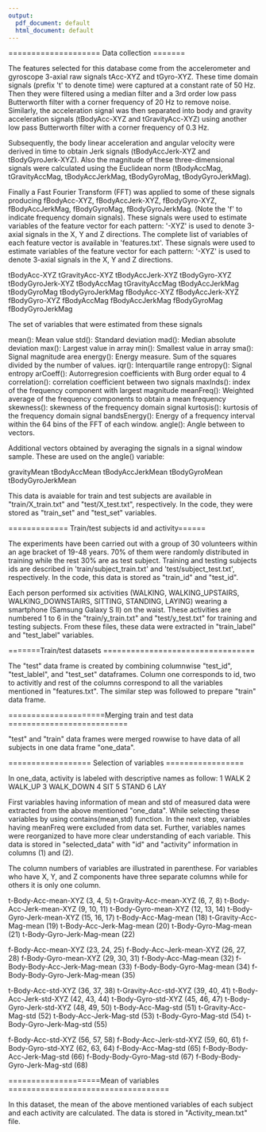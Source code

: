 ```yaml
---
output:
  pdf_document: default
  html_document: default
---
```


==================== Data collection =======

The features selected for this database come from the accelerometer and gyroscope 3-axial raw signals tAcc-XYZ and tGyro-XYZ. These time domain signals (prefix 't' to denote time) were captured at a constant rate of 50 Hz. Then they were filtered using a median filter and a 3rd order low pass Butterworth filter with a corner frequency of 20 Hz to remove noise. Similarly, the acceleration signal was then separated into body and gravity acceleration signals (tBodyAcc-XYZ and tGravityAcc-XYZ) using another low pass Butterworth filter with a corner frequency of 0.3 Hz. 

Subsequently, the body linear acceleration and angular velocity were derived in time to obtain Jerk signals (tBodyAccJerk-XYZ and tBodyGyroJerk-XYZ). Also the magnitude of these three-dimensional signals were calculated using the Euclidean norm (tBodyAccMag, tGravityAccMag, tBodyAccJerkMag, tBodyGyroMag, tBodyGyroJerkMag). 

Finally a Fast Fourier Transform (FFT) was applied to some of these signals producing fBodyAcc-XYZ, fBodyAccJerk-XYZ, fBodyGyro-XYZ, fBodyAccJerkMag, fBodyGyroMag, fBodyGyroJerkMag. (Note the 'f' to indicate frequency domain signals). These signals were used to estimate variables of the feature vector for each pattern: '-XYZ' is used to denote 3-axial signals in the X, Y and Z directions. The complete list of variables of each feature vector is available in 'features.txt'. These signals were used to estimate variables of the feature vector for each pattern: '-XYZ' is used to denote 3-axial signals in the X, Y and Z directions. 

tBodyAcc-XYZ
tGravityAcc-XYZ
tBodyAccJerk-XYZ
tBodyGyro-XYZ
tBodyGyroJerk-XYZ
tBodyAccMag
tGravityAccMag
tBodyAccJerkMag
tBodyGyroMag
tBodyGyroJerkMag
fBodyAcc-XYZ
fBodyAccJerk-XYZ
fBodyGyro-XYZ
fBodyAccMag
fBodyAccJerkMag
fBodyGyroMag
fBodyGyroJerkMag

The set of variables that were estimated from these signals 

mean(): Mean value
std(): Standard deviation
mad(): Median absolute deviation 
max(): Largest value in array
min(): Smallest value in array
sma(): Signal magnitude area
energy(): Energy measure. Sum of the squares divided by the number of values. 
iqr(): Interquartile range 
entropy(): Signal entropy
arCoeff(): Autorregresion coefficients with Burg order equal to 4
correlation(): correlation coefficient between two signals
maxInds(): index of the frequency component with largest magnitude
meanFreq(): Weighted average of the frequency components to obtain a mean frequency
skewness(): skewness of the frequency domain signal 
kurtosis(): kurtosis of the frequency domain signal 
bandsEnergy(): Energy of a frequency interval within the 64 bins of the FFT of each window.
angle(): Angle between to vectors.

Additional vectors obtained by averaging the signals in a signal window sample. These are used on the angle() variable:

gravityMean
tBodyAccMean
tBodyAccJerkMean
tBodyGyroMean
tBodyGyroJerkMean

This data is avaiable for train and test subjects are available in "train/X_train.txt" and "test/X_test.txt", respectively. In the code, they were stored as "train_set" and "test_set" variables. 


============= Train/test subjects id and activity======

The experiments have been carried out with a group of 30 volunteers within an age bracket of 19-48 years. 70% of them were randomly distributed in training while the rest 30% are as test subject. Training and testing subjects ids are described in 'train/subject_train.txt' and 'test/subject_test.txt', respectively. In the code, this data is stored as "train_id" and "test_id". 

Each person performed six activities (WALKING, WALKING_UPSTAIRS, WALKING_DOWNSTAIRS, SITTING, STANDING, LAYING) wearing a smartphone (Samsung Galaxy S II) on the waist. These activities are numbered 1 to 6 in the "train/y_train.txt" and "test/y_test.txt" for training and testing subjects. From these files, these data were extracted in "train_label" and "test_label" variables. 

=======Train/test datasets =================================

The "test" data frame is created by combining columnwise "test_id", "test_lablel", and "test_set" dataframes. Column one corresponds to id, two to activitly and rest of the columns correspond to all the variables mentioned in "features.txt". 
The similar step was followed to prepare "train" data frame. 

=====================Merging train and test data ==========================

"test" and "train" data frames were merged rowwise to have data of all subjects in one data frame "one_data".

================== Selection of variables =================

In one_data, activity is labeled with descriptive names as follow:
1 WALK
2 WALK_UP
3 WALK_DOWN
4 SIT
5 STAND
6 LAY

First variables having information of mean and std of measured data were extracted from the above mentioned "one_data". While selecting these variables by using  contains(mean,std) function. In the next step, variables having meanFreq were excluded from data set. Further, variables names were reorganized to have more clear understanding of each variable. This data is stored in "selected_data" with "id" and "activity" information in columns (1) and (2). 

The column numbers of variables are illustrated in parenthese. For variables who have X, Y, and Z components have three separate columns while for others it is only one column. 

t-Body-Acc-mean-XYZ 		(3, 4, 5)
t-Gravity-Acc-mean-XYZ 		(6, 7, 8)
t-Body-Acc-Jerk-mean-XYZ 	(9, 10, 11)
t-Body-Gyro-mean-XYZ		(12, 13, 14)
t-Body-Gyro-Jerk-mean-XYZ	(15, 16, 17)
t-Body-Acc-Mag-mean		(18)
t-Gravity-Acc-Mag-mean		(19)
t-Body-Acc-Jerk-Mag-mean	(20)
t-Body-Gyro-Mag-mean		(21)
t-Body-Gyro-Jerk-Mag-mean	(22)
			
f-Body-Acc-mean-XYZ		(23, 24, 25)
f-Body-Acc-Jerk-mean-XYZ	(26, 27, 28)
f-Body-Gyro-mean-XYZ		(29, 30, 31)
f-Body-Acc-Mag-mean		(32)
f-Body-Body-Acc-Jerk-Mag-mean 	(33)
f-Body-Body-Gyro-Mag-mean 	(34)
f-Body-Body-Gyro-Jerk-Mag-mean 	(35)


t-Body-Acc-std-XYZ		(36, 37, 38)
t-Gravity-Acc-std-XYZ		(39, 40, 41)
t-Body-Acc-Jerk-std-XYZ		(42, 43, 44)
t-Body-Gyro-std-XYZ		(45, 46, 47)
t-Body-Gyro-Jerk-std-XYZ	(48, 49, 50)
t-Body-Acc-Mag-std		(51)
t-Gravity-Acc-Mag-std		(52)
t-Body-Acc-Jerk-Mag-std		(53)
t-Body-Gyro-Mag-std		(54)
t-Body-Gyro-Jerk-Mag-std	(55)

f-Body-Acc-std-XYZ		(56, 57, 58)
f-Body-Acc-Jerk-std-XYZ		(59, 60, 61)
f-Body-Gyro-std-XYZ		(62, 63, 64)
f-Body-Acc-Mag-std		(65)
f-Body-Body-Acc-Jerk-Mag-std	(66)
f-Body-Body-Gyro-Mag-std	(67)
f-Body-Body-Gyro-Jerk-Mag-std	(68)

====================Mean of variables ===================================

In this dataset, the mean of the above mentioned variables of each subject and each activity are calculated. The data is stored in "Activity_mean.txt" file. 